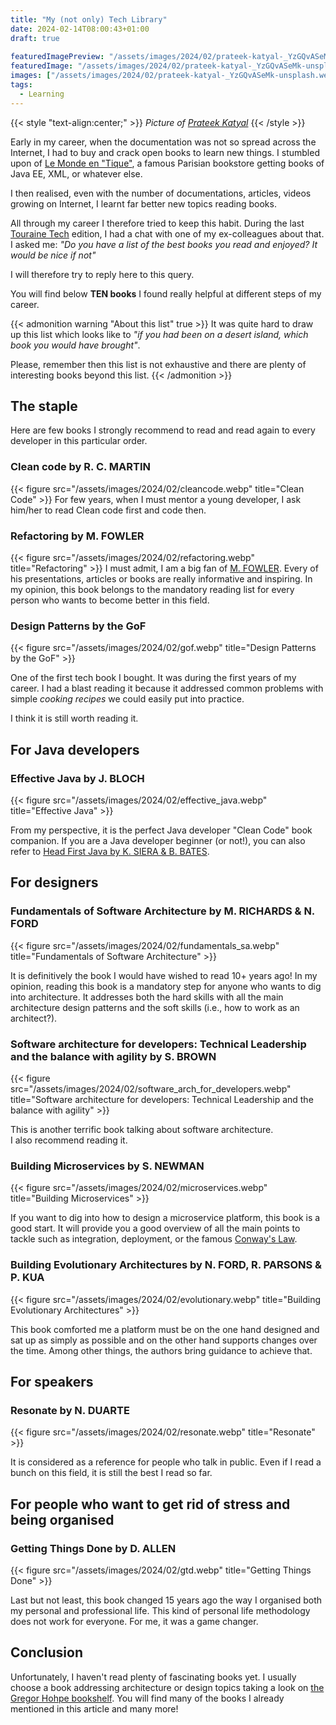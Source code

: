 ```yaml
---
title: "My (not only) Tech Library"
date: 2024-02-14T08:00:43+01:00
draft: true
  
featuredImagePreview: "/assets/images/2024/02/prateek-katyal-_YzGQvASeMk-unsplash.webp"
featuredImage: "/assets/images/2024/02/prateek-katyal-_YzGQvASeMk-unsplash.webp"
images: ["/assets/images/2024/02/prateek-katyal-_YzGQvASeMk-unsplash.webp"]
tags:
  - Learning
---
```


{{< style "text-align:center;" >}}
_Picture of [Prateek Katyal](https://unsplash.com/fr/@prateekkatyal?utm_content=creditCopyText&utm_medium=referral&utm_source=unsplash)_
{{< /style >}}

Early in my career, when the documentation was not so spread across the Internet, I had to buy and crack open books to learn new things.
I stumbled upon of [Le Monde en "Tique"](https://ilibrairie.fr/75/paris/le-monde-en-tique-1zu), a famous Parisian bookstore getting books of Java EE, XML, or whatever else.

I then realised, even with the number of documentations, articles, videos growing on Internet, I learnt far better new topics reading books.

All through my career I therefore tried to keep this habit.
During the last [Touraine Tech](https://touraine.tech/) edition, I had a chat with one of my ex-colleagues about that. 
I asked me: _"Do you have a list of the best books you read and enjoyed? It would be nice if not"_ 

I will therefore try to reply here to this query.

You will find below **TEN books** I found really helpful at different steps of my career.

{{< admonition warning "About this list" true >}}
It was quite hard to draw up this list which looks like to _"if you had been on a desert island, which book you would have brought"_.

Please, remember then this list is not exhaustive and there are plenty of interesting books beyond this list.
{{< /admonition >}}

## The staple
Here are few books I strongly recommend to read and read again to every developer in this particular order.

### Clean code by R. C. MARTIN
{{< figure src="/assets/images/2024/02/cleancode.webp" title="Clean Code" >}}
For few years, when I must mentor a young developer, I ask him/her to read Clean code first and code then.

### Refactoring by M. FOWLER
{{< figure src="/assets/images/2024/02/refactoring.webp" title="Refactoring" >}}
I must admit, I am a big fan of [M. FOWLER](https://martinfowler.com/). 
Every of his presentations, articles or books are really informative and inspiring.
In my opinion, this book belongs to the mandatory reading list for every person who wants to become better in this field.

### Design Patterns by the GoF
{{< figure src="/assets/images/2024/02/gof.webp" title="Design Patterns by the GoF" >}}

One of the first tech book I bought. It was during the first years of my career.
I had a blast reading it because it addressed common problems with simple _cooking recipes_ we could easily put into practice. 

I think it is still worth reading it.

## For Java developers

### Effective Java by J. BLOCH
{{< figure src="/assets/images/2024/02/effective_java.webp" title="Effective Java" >}}

From my perspective, it is the perfect Java developer "Clean Code" book companion.
If you are a Java developer beginner (or not!), you can also refer to [Head First Java by K. SIERA & B. BATES](https://www.oreilly.com/library/view/head-first-java/9781492091646/).

## For designers
### Fundamentals of Software Architecture by M. RICHARDS & N. FORD
{{< figure src="/assets/images/2024/02/fundamentals_sa.webp" title="Fundamentals of Software Architecture" >}}

It is definitively the book I would have wished to read 10+ years ago!
In my opinion, reading this book is a mandatory step for anyone who wants to dig into architecture. 
It addresses both the hard skills with all the main architecture design patterns and the soft skills (i.e., how to work as an architect?). 

### Software architecture for developers: Technical Leadership and the balance with agility by S. BROWN
{{< figure src="/assets/images/2024/02/software_arch_for_developers.webp" title="Software architecture for developers: Technical Leadership and the balance with agility" >}}

This is another terrific book talking about software architecture.  
I also recommend reading it.

### Building Microservices by S. NEWMAN
{{< figure src="/assets/images/2024/02/microservices.webp" title="Building Microservices" >}}

If you want to dig into how to design a microservice platform, this book is a good start.
It will provide you a good overview of all the main points to tackle such as integration, deployment, or the famous [Conway's Law](https://en.wikipedia.org/wiki/Conway%27s_law).

### Building Evolutionary Architectures by N. FORD, R. PARSONS & P. KUA
{{< figure src="/assets/images/2024/02/evolutionary.webp" title="Building Evolutionary Architectures" >}}

This book comforted me a platform must be on the one hand designed and sat up as simply as possible and on the other hand supports changes over the time.
Among other things, the authors bring guidance to achieve that.

## For speakers
### Resonate by N. DUARTE
{{< figure src="/assets/images/2024/02/resonate.webp" title="Resonate" >}}

It is considered as a reference for people who talk in public.
Even if I read a bunch on this field, it is still the best I read so far.

## For people who want to get rid of stress and being organised
### Getting Things Done by D. ALLEN
{{< figure src="/assets/images/2024/02/gtd.webp" title="Getting Things Done" >}}

Last but not least, this book changed 15 years ago the way I organised both my personal and professional life. 
This kind of personal life methodology does not work for everyone.
For me, it was a game changer.

## Conclusion
Unfortunately, I haven't read plenty of fascinating books yet.
I usually choose a book addressing architecture or design topics taking a look on [the Gregor Hohpe bookshelf](https://architectelevator.com/architecture/architect-bookshelf/).
You will find many of the books I already mentioned in this article and many more!
